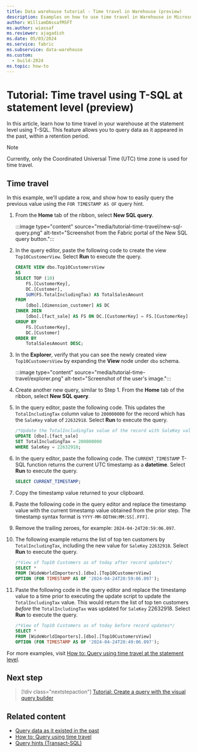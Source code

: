 ```yaml
---
title: Data warehouse tutorial - Time travel in Warehouse (preview)
description: Examples on how to use time travel in Warehouse in Microsoft Fabric.
author: WilliamDAssafMSFT
ms.author: wiassaf
ms.reviewer: ajagadish
ms.date: 05/03/2024
ms.service: fabric
ms.subservice: data-warehouse
ms.custom:
  - build-2024
ms.topic: how-to
---
```

# Tutorial: Time travel using T-SQL at statement level (preview)

In this article, learn how to time travel in your warehouse at the statement level using T-SQL. This feature allows you to query data as it appeared in the past, within a retention period.

> [!NOTE]
> Currently, only the Coordinated Universal Time (UTC) time zone is used for time travel.

## Time travel

In this example, we'll update a row, and show how to easily query the previous value using the `FOR TIMESTAMP AS OF` query hint.

1. From the **Home** tab of the ribbon, select **New SQL query**.

   :::image type="content" source="media/tutorial-time-travel/new-sql-query.png" alt-text="Screenshot from the Fabric portal of the New SQL query button.":::

1. In the query editor, paste the following code to create the view `Top10CustomerView`. Select **Run** to execute the query.

    ```sql
    CREATE VIEW dbo.Top10CustomersView
    AS
    SELECT TOP (10)
        FS.[CustomerKey],
        DC.[Customer],
        SUM(FS.TotalIncludingTax) AS TotalSalesAmount
    FROM
        [dbo].[dimension_customer] AS DC
    INNER JOIN
        [dbo].[fact_sale] AS FS ON DC.[CustomerKey] = FS.[CustomerKey]
    GROUP BY
        FS.[CustomerKey],
        DC.[Customer]
    ORDER BY
        TotalSalesAmount DESC;
    ```

1. In the **Explorer**, verify that you can see the newly created view `Top10CustomersView` by expanding the **View** node under `dbo` schema.

   :::image type="content" source="media/tutorial-time-travel/explorer.png" alt-text="Screenshot of the user's image.":::

1. Create another new query, similar to Step 1. From the **Home** tab of the ribbon, select **New SQL query**.

1. In the query editor, paste the following code. This updates the `TotalIncludingTax` column value to `200000000` for the record which has the `SaleKey` value of `22632918`. Select **Run** to execute the query.

   ```sql
   /*Update the TotalIncludingTax value of the record with SaleKey value of 22632918*/
   UPDATE [dbo].[fact_sale]
   SET TotalIncludingTax = 200000000
   WHERE SaleKey = 22632918;
   ```

1. In the query editor, paste the following code. The `CURRENT_TIMESTAMP` T-SQL function returns the current UTC timestamp as a **datetime**. Select **Run** to execute the query.

   ```sql
   SELECT CURRENT_TIMESTAMP;
   ```

1. Copy the timestamp value returned to your clipboard. 

1. Paste the following code in the query editor and replace the timestamp value with the current timestamp value obtained from the prior step. The timestamp syntax format is `YYYY-MM-DDTHH:MM:SS[.FFF]`. 
1. Remove the trailing zeroes, for example: `2024-04-24T20:59:06.097`.
1. The following example returns the list of top ten customers by `TotalIncludingTax`, including the new value for `SaleKey` `22632918`. Select **Run** to execute the query.

   ```sql
   /*View of Top10 Customers as of today after record updates*/
   SELECT *
   FROM [WideWorldImporters].[dbo].[Top10CustomersView]
   OPTION (FOR TIMESTAMP AS OF '2024-04-24T20:59:06.097');
   ```

1. Paste the following code in the query editor and replace the timestamp value to a time prior to executing the update script to update the `TotalIncludingTax` value. This would return the list of top ten customers *before* the `TotalIncludingTax` was updated for `SaleKey` 22632918. Select **Run** to execute the query.

   ```sql
   /*View of Top10 Customers as of today before record updates*/
   SELECT *
   FROM [WideWorldImporters].[dbo].[Top10CustomersView]
   OPTION (FOR TIMESTAMP AS OF '2024-04-24T20:49:06.097');
   ```

For more examples, visit [How to: Query using time travel at the statement level](how-to-query-using-time-travel.md).

## Next step

> [!div class="nextstepaction"]
> [Tutorial: Create a query with the visual query builder](tutorial-visual-query.md)

## Related content

- [Query data as it existed in the past](time-travel.md)
- [How to: Query using time travel](how-to-query-using-time-travel.md)
- [Query hints (Transact-SQL)](/sql/t-sql/queries/hints-transact-sql-query?view=fabric&preserve-view=true)

